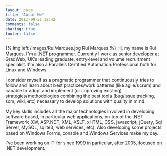 ```yaml
---
layout: page
title: "About Me"
date: 2013-09-21 18:42
comments: false
sharing: true
footer: false
---
```

{% img left /images/RuiMarques.jpg Rui Marques %} Hi, my name is Rui Marques. I'm a .NET programmer. Currently I work as senior developer at GradWeb, UK’s leading graduate, entry-level and volume
recruitment specialist. I'm also a Parallels Certified Automation Professional both for Linux and Windows.

I consider myself as a pragmatic programmer that continuously tries to follow and learn about best practices/work patterns (like agile/scrum) and capable to adopt and implement (or improving existing) strategies/methodologies combining the best tools (bug/issue tracking, scm, wiki, etc) necessary to develop solutions with quality in mind.

My key skills includes all the major technologies involved in developing software based, in particular web applications, on top of the .NET Framework (C#, ASP.NET, XML, XSLT, xHTML, CSS, javascript, jQuery, Sql Server, MySQL, sqlite3, web services, etc). Also developing some projects based on Windows Forms, console and Windows Services make my day.

I've been working on IT for since 1999 in particular, after 2005, focused on .NET development.
